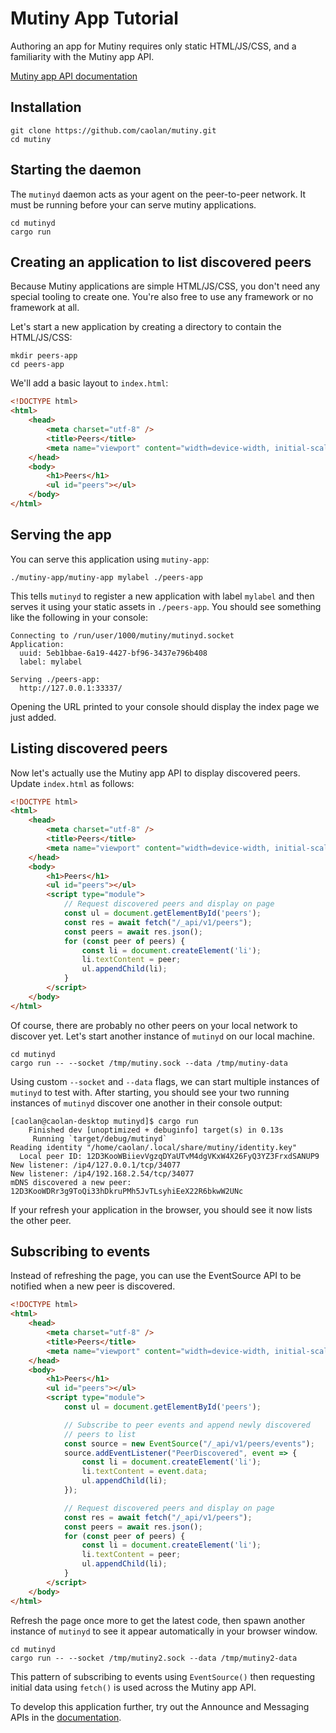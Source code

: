 # Mutiny App Tutorial

Authoring an app for Mutiny requires only static HTML/JS/CSS, and a familiarity
with the Mutiny app API.

[Mutiny app API documentation](../docs/api.md)

## Installation

```
git clone https://github.com/caolan/mutiny.git
cd mutiny
```

## Starting the daemon

The `mutinyd` daemon acts as your agent on the peer-to-peer network. It
must be running before your can serve mutiny applications.

```
cd mutinyd
cargo run
```

## Creating an application to list discovered peers

Because Mutiny applications are simple HTML/JS/CSS, you don't need any
special tooling to create one. You're also free to use any framework or
no framework at all.

Let's start a new application by creating a directory to contain the
HTML/JS/CSS:

```
mkdir peers-app
cd peers-app
```

We'll add a basic layout to `index.html`:

```html
<!DOCTYPE html>
<html>
    <head>
        <meta charset="utf-8" />
        <title>Peers</title>
        <meta name="viewport" content="width=device-width, initial-scale=1.0">
    </head>
    <body>
        <h1>Peers</h1>
        <ul id="peers"></ul>
    </body>
</html>
```

## Serving the app

You can serve this application using `mutiny-app`:

```
./mutiny-app/mutiny-app mylabel ./peers-app
```

This tells `mutinyd` to register a new application with label `mylabel` and
then serves it using your static assets in `./peers-app`. You should see
something like the following in your console:

```
Connecting to /run/user/1000/mutiny/mutinyd.socket
Application:
  uuid: 5eb1bbae-6a19-4427-bf96-3437e796b408
  label: mylabel

Serving ./peers-app:
  http://127.0.0.1:33337/
```

Opening the URL printed to your console should display the index page
we just added.

## Listing discovered peers

Now let's actually use the Mutiny app API to display discovered peers.
Update `index.html` as follows:

```html
<!DOCTYPE html>
<html>
    <head>
        <meta charset="utf-8" />
        <title>Peers</title>
        <meta name="viewport" content="width=device-width, initial-scale=1.0">
    </head>
    <body>
        <h1>Peers</h1>
        <ul id="peers"></ul>
        <script type="module">
            // Request discovered peers and display on page
            const ul = document.getElementById('peers');
            const res = await fetch("/_api/v1/peers");
            const peers = await res.json();
            for (const peer of peers) {
                const li = document.createElement('li');
                li.textContent = peer;
                ul.appendChild(li);
            }
        </script>
    </body>
</html>
```

Of course, there are probably no other peers on your local network to
discover yet. Let's start another instance of `mutinyd` on our local
machine.

```
cd mutinyd
cargo run -- --socket /tmp/mutiny.sock --data /tmp/mutiny-data
```

Using custom `--socket` and `--data` flags, we can start multiple
instances of `mutinyd` to test with. After starting, you should
see your two running instances of `mutinyd` discover one another
in their console output:

```
[caolan@caolan-desktop mutinyd]$ cargo run
    Finished dev [unoptimized + debuginfo] target(s) in 0.13s
     Running `target/debug/mutinyd`
Reading identity "/home/caolan/.local/share/mutiny/identity.key"
  Local peer ID: 12D3KooWBiievVgzqDYaUTvM4dgVKxW4X26FyQ3YZ3FrxdSANUP9
New listener: /ip4/127.0.0.1/tcp/34077
New listener: /ip4/192.168.2.54/tcp/34077
mDNS discovered a new peer: 12D3KooWDRr3g9ToQi33hDkruPMh5JvTLsyhiEeX22R6bkwW2UNc
```

If your refresh your application in the browser, you should see it now
lists the other peer.

## Subscribing to events

Instead of refreshing the page, you can use the EventSource API to be
notified when a new peer is discovered.

```html
<!DOCTYPE html>
<html>
    <head>
        <meta charset="utf-8" />
        <title>Peers</title>
        <meta name="viewport" content="width=device-width, initial-scale=1.0">
    </head>
    <body>
        <h1>Peers</h1>
        <ul id="peers"></ul>
        <script type="module">
            const ul = document.getElementById('peers');

            // Subscribe to peer events and append newly discovered
            // peers to list
            const source = new EventSource("/_api/v1/peers/events");
            source.addEventListener("PeerDiscovered", event => {
                const li = document.createElement('li');
                li.textContent = event.data;
                ul.appendChild(li);
            });

            // Request discovered peers and display on page
            const res = await fetch("/_api/v1/peers");
            const peers = await res.json();
            for (const peer of peers) {
                const li = document.createElement('li');
                li.textContent = peer;
                ul.appendChild(li);
            }
        </script>
    </body>
</html>
```

Refresh the page once more to get the latest code, then spawn another
instance of `mutinyd` to see it appear automatically in your browser
window.

```
cd mutinyd
cargo run -- --socket /tmp/mutiny2.sock --data /tmp/mutiny2-data
```

This pattern of subscribing to events using `EventSource()` then
requesting initial data using `fetch()` is used across the Mutiny app
API.

To develop this application further, try out the Announce and Messaging
APIs in the [documentation](../docs/api.md).
